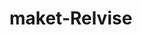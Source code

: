 # maket-Relvise

<!-- ### Обзор
* Описание проекта
* Cсылка на страницу проекта

**Описание проекта**

Проект о путешествии по России. В проекте реализована адаптивная верстка, он корректно отображается в Firefox, Google Chrome и Yandex Browser.
Создана файловая структура по БЭМ (Nested). Локально подключен шрифт "Inter". Изображения оптимизированы.
В работе используется флексбокс-верстка, Grid Layout, позиционирование элементов и т.д.

**Cсылка на страницу проекта**

* [Ссылка: "Путешествие по России"](https://mariyazakharova73.github.io/russian-travel/index.html) -->